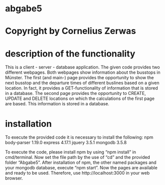 # abgabe5
# Copyright by Cornelius Zerwas

# description of the functionality
This is a client - server - database application.
The given code provides two different webpages. Both webpages show information about the busstops in Münster.
The first (and main-) page provides the opportunity to show the next busstop and the departure times of different buslines based on a given location. In fact, it provides a GET-functionality of information that is stored in a database.
The second page provides the opportunity to CREATE, UPDATE and DELETE locations on which the calculations of the first page are based. This information is stored in a database.

# installation
To execute the provided code it is necessary to install the following:
npm
body-parser 1.19.0
express 4.17.1
jquery 3.5.1
mongodb 3.5.8

To execute the code, please install npm by using “npm install” in cmd/terminal.
Now set the file path by the use of “cd” and the provided folder “Abgabe5”. After installation of npm, the other named packages and your mongodb database, execute “npm start”. Now the pages are available and ready to be used. Therefore, use http://localhost:3000 in your web browser.

